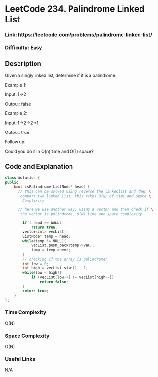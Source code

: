 # LeetCode 234. Palindrome Linked List

### Link: https://leetcode.com/problems/palindrome-linked-list/

### Difficulty: Easy

## Description

Given a singly linked list, determine if it is a palindrome.

Example 1:

Input: 1->2

Output: false

Example 2:

Input: 1->2->2->1

Output: true

Follow up:

Could you do it in O(n) time and O(1) space?

## Code and Explanation

```cpp
class Solution {
public:
    bool isPalindrome(ListNode* head) {
      // this can be solved using reverse the linkedlist and then \
       compare two linked list, this takes O(N) of time and space \
        Complexity

      // here we use another way, using a vector and then check if \
       the vector is polindrome, O(N) time and space complexity

        if ( head == NULL)
            return true;
        vector<int> vecList;
        ListNode* temp = head;
        while(temp != NULL){
            vecList.push_back(temp->val);
            temp = temp->next;
        }
        // checking if the array is polindrome?
        int low = 0;
        int high = vecList.size() - 1;
        while(low < high){
            if (vecList[low++] != vecList[high--])
                return false;
        }
        return true;
    }
};
```

### Time Complexity
O(N)

### Space Complexity
O(N)

### Useful Links
N/A
